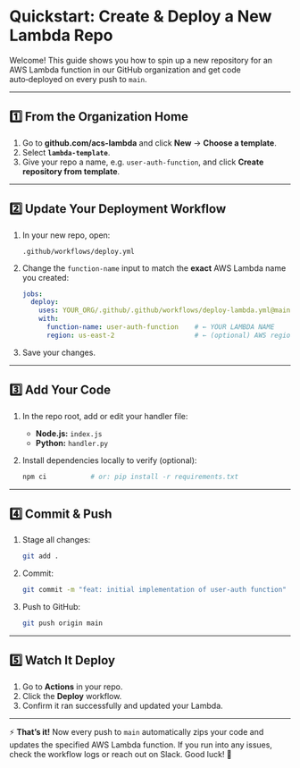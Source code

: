 # Quickstart: Create & Deploy a New Lambda Repo

Welcome! This guide shows you how to spin up a new repository for an AWS Lambda function in our GitHub organization and get code auto‑deployed on every push to `main`.

---

## 1️⃣ From the Organization Home

1. Go to **github.com/acs-lambda** and click **New** → **Choose a template**.
2. Select **`lambda-template`**.
3. Give your repo a name, e.g. `user-auth-function`, and click **Create repository from template**.

---

## 2️⃣ Update Your Deployment Workflow

1. In your new repo, open:

   ```
   .github/workflows/deploy.yml
   ```
2. Change the `function-name` input to match the **exact** AWS Lambda name you created:

   ```yaml
   jobs:
     deploy:
       uses: YOUR_ORG/.github/.github/workflows/deploy-lambda.yml@main
       with:
         function-name: user-auth-function    # ← YOUR LAMBDA NAME
         region: us-east-2                    # ← (optional) AWS region
   ```
3. Save your changes.

---

## 3️⃣ Add Your Code

1. In the repo root, add or edit your handler file:

   * **Node.js:** `index.js`
   * **Python:** `handler.py`
2. Install dependencies locally to verify (optional):

   ```bash
   npm ci           # or: pip install -r requirements.txt
   ```

---

## 4️⃣ Commit & Push

1. Stage all changes:

   ```bash
   git add .
   ```
2. Commit:

   ```bash
   git commit -m "feat: initial implementation of user-auth function"
   ```
3. Push to GitHub:

   ```bash
   git push origin main
   ```

---

## 5️⃣ Watch It Deploy

1. Go to **Actions** in your repo.
2. Click the **Deploy** workflow.
3. Confirm it ran successfully and updated your Lambda.

---

⚡ **That’s it!** Now every push to `main` automatically zips your code and updates the specified AWS Lambda function. If you run into any issues, check the workflow logs or reach out on Slack. Good luck! 🎉
